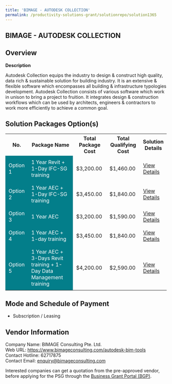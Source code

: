 ```yaml
---
title: 'BIMAGE - AUTODESK COLLECTION'
permalink: /productivity-solutions-grant/solutionrepo/solution1365
---
```


## BIMAGE - AUTODESK COLLECTION

## Overview

**Description**

Autodesk Collection equips the industry to design & construct high quality, data rich & sustainable solution for building industry. It is an extensive & flexible software which encompasses all building & infrastructure typologies development. Autodesk Collection consists of various software which work in unison to bring a project to fruition. It integrates design & construction workflows which can be used by architects, engineers & contractors to work more efficiently to achieve a common goal.

## Solution Packages Option(s)

<table>
<tr>
<th><b>No.</b></th>
<th><b>Package Name</b></th>
<th><b>Total Package Cost</b></th>
<th><b>Total Qualifying Cost</b></th>
<th><b>Solution Details</b></th>
</tr>
<tr>
<td style='padding: 10px; background-color: #037E8A; color: #FFFFFF;'>Option 1</td>
<td style='padding: 10px; background-color: #037E8A; color: #FFFFFF;'>1 Year Revit + 1-Day IFC-SG training</td>
<td style='padding: 10px;'>$3,200.00</td>
<td style='padding: 10px;'>$1,460.00</td>
<td style='padding: 10px;'><a href='/images/psg/bimage_autodeskcollection_16112023_Desensitised_Annex3_Part1.pdf' target='_blank'>View Details</a></td>
</tr>
<tr>
<td style='padding: 10px; background-color: #037E8A; color: #FFFFFF;'>Option 2</td>
<td style='padding: 10px; background-color: #037E8A; color: #FFFFFF;'>1 Year AEC + 1-Day IFC-SG training</td>
<td style='padding: 10px;'>$3,450.00</td>
<td style='padding: 10px;'>$1,840.00</td>
<td style='padding: 10px;'><a href='/images/psg/bimage_autodeskcollection_16112023_Desensitised_Annex3_Part2.pdf' target='_blank'>View Details</a></td>
</tr>
<tr>
<td style='padding: 10px; background-color: #037E8A; color: #FFFFFF;'>Option 3</td>
<td style='padding: 10px; background-color: #037E8A; color: #FFFFFF;'>1 Year AEC</td>
<td style='padding: 10px;'>$3,200.00</td>
<td style='padding: 10px;'>$1,590.00</td>
<td style='padding: 10px;'><a href='/images/psg/bimage_autodeskcollection_16112023_Desensitised_Annex3_Part3.pdf' target='_blank'>View Details</a></td>
</tr>
<tr>
<td style='padding: 10px; background-color: #037E8A; color: #FFFFFF;'>Option 4</td>
<td style='padding: 10px; background-color: #037E8A; color: #FFFFFF;'>1 Year AEC + 1-day training</td>
<td style='padding: 10px;'>$3,450.00</td>
<td style='padding: 10px;'>$1,840.00</td>
<td style='padding: 10px;'><a href='/images/psg/bimage_autodeskcollection_16112023_Desensitised_Annex3_Part4.pdf' target='_blank'>View Details</a></td>
</tr>
<tr>
<td style='padding: 10px; background-color: #037E8A; color: #FFFFFF;'>Option 5</td>
<td style='padding: 10px; background-color: #037E8A; color: #FFFFFF;'>1 Year AEC + 3-Days Revit training + 1-Day Data Management training</td>
<td style='padding: 10px;'>$4,200.00</td>
<td style='padding: 10px;'>$2,590.00</td>
<td style='padding: 10px;'><a href='/images/psg/bimage_autodeskcollection_16112023_Desensitised_Annex3_Part5.pdf' target='_blank'>View Details</a></td>
</tr>
</table>

## Mode and Schedule of Payment

 - Subscription / Leasing

## Vendor Information

 Company Name: BIMAGE Consulting Pte. Ltd.<br>Web URL: https://www.bimageconsulting.com/autodesk-bim-tools <br>Contact Hotline: 62717875 <br>Contact Email: enquiry@bimageconsulting.com <br>

Interested companies can get a quotation from the pre-approved vendor, before applying for the PSG through the <a href='https://www.businessgrants.gov.sg/' target='_blank' rel='noopener'>Business Grant Portal (BGP)</a>.

<script src="/jquery/resize-tables.js"></script>
